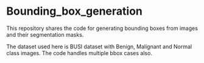 # Bounding_box_generation
This repository shares the code for generating bounding boxes from images and their segmentation masks. 

The dataset used here is BUSI dataset with Benign, Malignant and Normal class images. The code handles multiple bbox cases also.
